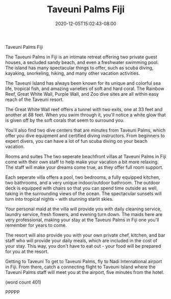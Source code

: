 ﻿---
title: "Taveuni Palms Fiji"
date: 2020-12-05T15:02:43-08:00
description: "Beach Vacations Tips for Web Success"
featured_image: "/images/Beach Vacations.jpg"
tags: ["Beach Vacations"]
---

Taveuni Palms Fiji

The Taveuni Palms in Fiji is an intimate retreat
offering two private guest houses, a secluded sandy
beach, and even a freshwater swimming pool.  The
island has many spectacular things to offer, such
as scuba diving, kayaking, snorkeling, hiking, and
many other vacation activities.

The Taveuni Island has always been known for its
unique and colorful sea life, tropical fish, and 
amazing varieties of soft and hard coral.  The 
Rainbow Reef, Great White Wall, Purple Wall, and 
Zoo dive sites are all within easy reach of the 
Taveuni resort.

The Great White Wall reef offers a tunnel with two
exits, one at 33 feet and another at 88 feet. When
you swim through it, you'll notice a white glow
that is given off by the soft corals that seem
to surround you.

You'll also find two dive centers that are minutes
from Taveuni Palms, which offer you dive equipment
and certified diving instructors.  From beginners 
to expert divers, you can have a lot of fun scuba
diving on your beach vacation.

Rooms and suites
The two seperate beachfront villas at Taveuni Palms
in Fiji come with their own staff to help make
your vacation a bit more relaxing.  The staff
will make your dreams come true, as they offer
full room support.

Each seperate villa offers a pool, two bedrooms,
a fully equipped kitchen, two bathrooms, and a 
very unique indoor/outdoor bathroom.  The outdoor
deck is equipped with chairs so that you can spend
time outside as well, taking in the surrounding
views of the ocean.  The spectacular sunsets will
turn into tropical nights - with stunning starlit
skies. 

Your personal maid at the villa will provide you
with daily cleaning service, laundry service, 
fresh flowers, and evening turn down.  The maids
here are very professional, making your stay at
the Taveuni Palms in Fiji one you'll remember
for years to come.

The resort will also provide you with your own
private chef, kitchen, and bar staff who will
provide your daily meals, which are included in
the cost of your stay.  This way, you don't have
to eat out - your food will be prepared for you
at the resort.

Getting to Taveuni
To get to Taveuni Palms, fly to Nadi International
airport in Fiji.  From there, catch a connecting
flight to Taveuni Island where the Taveuni Palms
staff will meet you at the airport, five minutes
from the hotel.

(word count 401)

PPPPP
 
